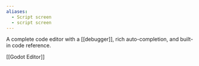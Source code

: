 ```yaml
---
aliases:
  - Script screen
  - script screen
---
```


A complete code editor with a [[debugger]], rich auto-completion, and built-in code reference.

[[Godot Editor]]